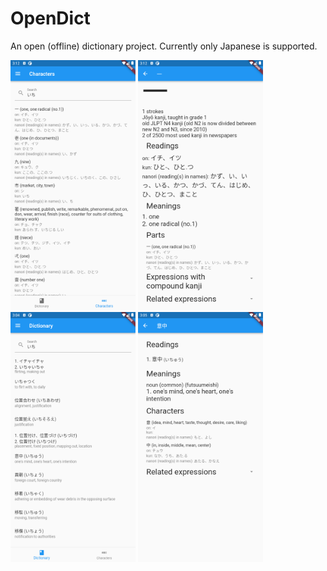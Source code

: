 # OpenDict

An open (offline) dictionary project. Currently only Japanese is supported.

<img src="/readme_imgs/jp_char.png" width="200" />
<img src="/readme_imgs/jp_char_entry.png" width="200" />
<img src="/readme_imgs/jp_dict.png" width="200" />
<img src="/readme_imgs/jp_dict_entry.png" width="200" />